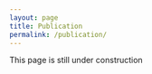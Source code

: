 ```yaml
---
layout: page
title: Publication
permalink: /publication/
---
```


This page is still under construction